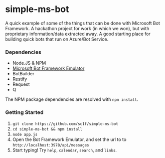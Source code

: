simple-ms-bot
===

A quick example of some of the things that can be done with Microsoft Bot Framework. A hackathon project for work (in which we won), but with proprietary information/data extracted away. A good starting place for building quick bots that run on Azure/Bot Service.

### Dependencies
* Node.JS & NPM
* [Microsoft Bot Framework Emulator](https://github.com/Microsoft/BotFramework-Emulator/releases)
* BotBuilder
* Restify
* Request
* Q

The NPM package dependencies are resolved with `npm install`.

### Getting Started

1. `git clone https://github.com/sc1f/simple-ms-bot`
2. `cd simple-ms-bot && npm install`
3. `node app.js`
4. Open the Bot Framework Emulator, and set the url to to `http://localhost:3978/api/messages`
5. Start typing! Try `help`, `calendar`, `search`, and `links`.


